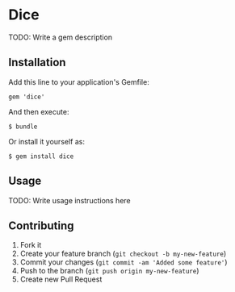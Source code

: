 # Dice

TODO: Write a gem description

## Installation

Add this line to your application's Gemfile:

    gem 'dice'

And then execute:

    $ bundle

Or install it yourself as:

    $ gem install dice

## Usage

TODO: Write usage instructions here

## Contributing

1. Fork it
2. Create your feature branch (`git checkout -b my-new-feature`)
3. Commit your changes (`git commit -am 'Added some feature'`)
4. Push to the branch (`git push origin my-new-feature`)
5. Create new Pull Request
